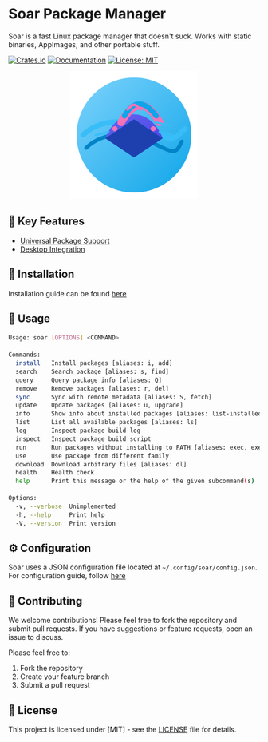 # Soar Package Manager

Soar is a fast Linux package manager that doesn't suck. Works with static binaries, AppImages, and other portable stuff.

[![Crates.io](https://img.shields.io/crates/v/soar-cli)](https://crates.io/crates/soar-cli)
[![Documentation](https://img.shields.io/badge/docs-soar.qaidvoid.dev-blue)](https://soar.qaidvoid.dev)
[![License: MIT](https://img.shields.io/badge/License-MIT-yellow.svg)](https://opensource.org/licenses/MIT)

<center>
    <img src="icons/hicolor/scalable/apps/soar.svg" alt="soar" width="256"/>
</center>

## 🌟 Key Features
- [Universal Package Support](https://soar.qaidvoid.dev/#universal-package-support)
- [Desktop Integration](https://soar.qaidvoid.dev/#desktop-integration)

## 🔧 Installation
Installation guide can be found [here](https://soar.qaidvoid.dev/installation.html)

## 🎯 Usage

```sh
Usage: soar [OPTIONS] <COMMAND>

Commands:
  install   Install packages [aliases: i, add]
  search    Search package [aliases: s, find]
  query     Query package info [aliases: Q]
  remove    Remove packages [aliases: r, del]
  sync      Sync with remote metadata [aliases: S, fetch]
  update    Update packages [aliases: u, upgrade]
  info      Show info about installed packages [aliases: list-installed]
  list      List all available packages [aliases: ls]
  log       Inspect package build log
  inspect   Inspect package build script
  run       Run packages without installing to PATH [aliases: exec, execute]
  use       Use package from different family
  download  Download arbitrary files [aliases: dl]
  health    Health check
  help      Print this message or the help of the given subcommand(s)

Options:
  -v, --verbose  Unimplemented
  -h, --help     Print help
  -V, --version  Print version
```

## ⚙️ Configuration

Soar uses a JSON configuration file located at `~/.config/soar/config.json`.
For configuration guide, follow [here](https://soar.qaidvoid.dev/configuration.html)

## 🤝 Contributing

We welcome contributions! Please feel free to fork the repository and submit
pull requests. If you have suggestions or feature requests, open an issue to
discuss.

Please feel free to:
1. Fork the repository
2. Create your feature branch
3. Submit a pull request

## 📝 License

This project is licensed under [MIT] - see the [LICENSE](LICENSE) file for details.
